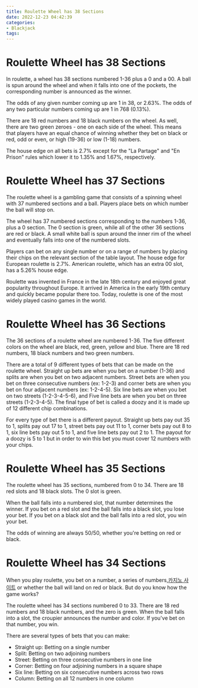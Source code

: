 ```yaml
---
title: Roulette Wheel has 38 Sections 
date: 2022-12-23 04:42:39
categories:
- Blackjack
tags:
---
```



#  Roulette Wheel has 38 Sections 

In roulette, a wheel has 38 sections numbered 1-36 plus a 0 and a 00. A ball is spun around the wheel and when it falls into one of the pockets, the corresponding number is announced as the winner.

The odds of any given number coming up are 1 in 38, or 2.63%. The odds of any two particular numbers coming up are 1 in 768 (0.13%). 

There are 18 red numbers and 18 black numbers on the wheel. As well, there are two green zeroes - one on each side of the wheel. This means that players have an equal chance of winning whether they bet on black or red, odd or even, or high (19-36) or low (1-18) numbers. 

The house edge on all bets is 2.7% except for the "La Partage" and "En Prison" rules which lower it to 1.35% and 1.67%, respectively.

#  Roulette Wheel has 37 Sections 
The roulette wheel is a gambling game that consists of a spinning wheel with 37 numbered sections and a ball. Players place bets on which number the ball will stop on. 

The wheel has 37 numbered sections corresponding to the numbers 1-36, plus a 0 section. The 0 section is green, while all of the other 36 sections are red or black. A small white ball is spun around the inner rim of the wheel and eventually falls into one of the numbered slots. 

Players can bet on any single number or on a range of numbers by placing their chips on the relevant section of the table layout. The house edge for European roulette is 2.7%. American roulette, which has an extra 00 slot, has a 5.26% house edge. 

Roulette was invented in France in the late 18th century and enjoyed great popularity throughout Europe. It arrived in America in the early 19th century and quickly became popular there too. Today, roulette is one of the most widely played casino games in the world.

#  Roulette Wheel has 36 Sections 

The 36 sections of a roulette wheel are numbered 1-36. The five different colors on the wheel are black, red, green, yellow and blue. There are 18 red numbers, 18 black numbers and two green numbers.

There are a total of 9 different types of bets that can be made on the roulette wheel. Straight up bets are when you bet on a number (1-36) and splits are when you bet on two adjacent numbers. Street bets are when you bet on three consecutive numbers (ex: 1-2-3) and corner bets are when you bet on four adjacent numbers (ex: 1-2-4-5). Six line bets are when you bet on two streets (1-2-3-4-5-6), and Five line bets are when you bet on three streets (1-2-3-4-5). The final type of bet is called a doozy and it is made up of 12 different chip combinations.

For every type of bet there is a different payout. Straight up bets pay out 35 to 1, splits pay out 17 to 1, street bets pay out 11 to 1, corner bets pay out 8 to 1, six line bets pay out 5 to 1, and five line bets pay out 2 to 1. The payout for a doozy is 5 to 1 but in order to win this bet you must cover 12 numbers with your chips.

#  Roulette Wheel has 35 Sections 
The roulette wheel has 35 sections, numbered from 0 to 34. There are 18 red slots and 18 black slots. The 0 slot is green.

When the ball falls into a numbered slot, that number determines the winner. If you bet on a red slot and the ball falls into a black slot, you lose your bet. If you bet on a black slot and the ball falls into a red slot, you win your bet.

The odds of winning are always 50/50, whether you're betting on red or black.

#  Roulette Wheel has 34 Sections

When you play roulette, you bet on a number, a series of numbers,[카지노 사이트](https://choegocasino.com/) or whether the ball will land on red or black. But do you know how the game works?

The roulette wheel has 34 sections numbered 0 to 33. There are 18 red numbers and 18 black numbers, and the zero is green. When the ball falls into a slot, the croupier announces the number and color. If you've bet on that number, you win.

There are several types of bets that you can make:

* Straight up: Betting on a single number
 * Split: Betting on two adjoining numbers
 * Street: Betting on three consecutive numbers in one line
 * Corner: Betting on four adjoining numbers in a square shape
 * Six line: Betting on six consecutive numbers across two rows
 * Column: Betting on all 12 numbers in one column